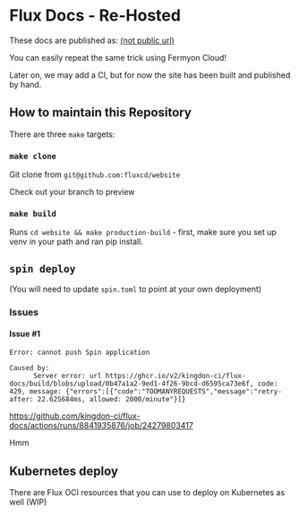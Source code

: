 # Flux Docs - Re-Hosted

These docs are published as: [(not public url)](https://docs-fluxcd-website-6lrhgsuf.fermyon.app/)

You can easily repeat the same trick using Fermyon Cloud!

Later on, we may add a CI, but for now the site has been built and published by hand.

## How to maintain this Repository

There are three `make` targets:

### `make clone`

Git clone from `git@github.com:fluxcd/website`

Check out your branch to preview

### `make build`

Runs `cd website && make production-build` - first, make sure you set up venv
in your path and ran pip install.

## `spin deploy`

(You will need to update `spin.toml` to point at your own deployment)

### Issues

#### Issue #1

```
Error: cannot push Spin application

Caused by:
      Server error: url https://ghcr.io/v2/kingdon-ci/flux-docs/build/blobs/upload/0b47a1a2-9ed1-4f26-9bcd-d6595ca73e6f, code: 429, message: {"errors":[{"code":"TOOMANYREQUESTS","message":"retry-after: 22.625684ms, allowed: 2000/minute"}]}
```

<https://github.com/kingdon-ci/flux-docs/actions/runs/8841935876/job/24279803417>

Hmm

## Kubernetes deploy

There are Flux OCI resources that you can use to deploy on Kubernetes as well (WIP)
